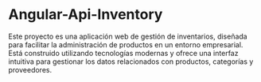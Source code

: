 # Angular-Api-Inventory
Este proyecto es una aplicación web de gestión de inventarios, diseñada para facilitar la administración de productos en un entorno empresarial. Está construido utilizando tecnologías modernas y ofrece una interfaz intuitiva para gestionar los datos relacionados con productos, categorías y proveedores.
